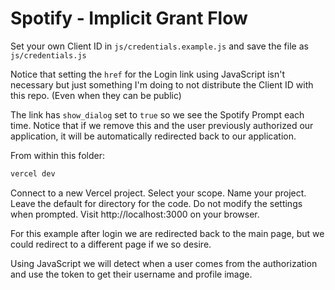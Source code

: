 # Spotify - Implicit Grant Flow

Set your own Client ID in `js/credentials.example.js` and save the file as `js/credentials.js`

Notice that setting the `href` for the Login link using JavaScript isn't necessary but just something I'm doing to not distribute the Client ID with this repo. (Even when they can be public)

The link has `show_dialog` set to `true` so we see the Spotify Prompt each time. Notice that if we remove this and the user previously authorized our application, it will be automatically redirected back to our application.

From within this folder:

```sh
vercel dev
```

Connect to a new Vercel project.
Select your scope.
Name your project.
Leave the default for directory for the code.
Do not modify the settings when prompted.
Visit http://localhost:3000 on your browser.

For this example after login we are redirected back to the main page, but we could redirect to a different page if we so desire.

Using JavaScript we will detect when a user comes from the authorization and use the token to get their username and profile image.
